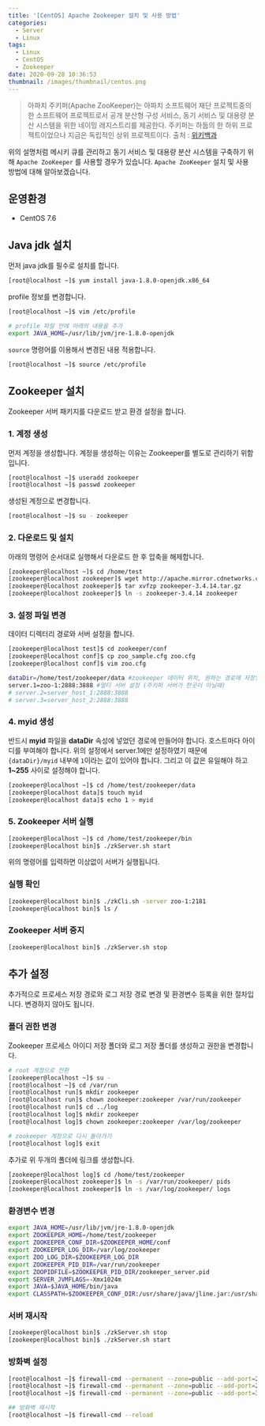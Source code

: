 ```yaml
---
title: '[CentOS] Apache Zookeeper 설치 및 사용 방법'
categories:
  - Server
  - Linux
tags:
  - Linux
  - CentOS
  - Zookeeper
date: 2020-09-28 10:36:53
thumbnail: /images/thumbnail/centos.png
---
```


> 아파치 주키퍼(Apache ZooKeeper)는 아파치 소프트웨어 재단 프로젝트중의 한 소프트웨어 프로젝트로서 공개 분산형 구성 서비스, 동기 서비스 및 대용량 분산 시스템을 위한 네이밍 레지스트리를 제공한다. 주키퍼는 하둡의 한 하위 프로젝트이었으나 지금은 독립적인 상위 프로젝트이다.
> 출처 : [위키백과](https://ko.wikipedia.org/wiki/%EC%95%84%ED%8C%8C%EC%B9%98_%EC%A3%BC%ED%82%A4%ED%8D%BC)

위의 설명처럼 메시키 큐를 관리하고 동기 서비스 및 대용량 분산 시스템을 구축하기 위해 `Apache ZooKeeper` 를 사용할 경우가 있습니다. `Apache ZooKeeper` 설치 및 사용 방법에 대해 알아보겠습니다.

## 운영환경

- CentOS 7.6

## Java jdk 설치

먼저 java jdk를 필수로 설치를 합니다.

```bash
[root@localhost ~]$ yum install java-1.8.0-openjdk.x86_64
```

profile 정보를 변경합니다.

```bash
[root@localhost ~]$ vim /etc/profile

# profile 파일 안에 아래의 내용을 추가
export JAVA_HOME=/usr/lib/jvm/jre-1.8.0-openjdk
```

`source` 명령어를 이용해서 변경된 내용 적용합니다.

```bash
[root@localhost ~]$ source /etc/profile
```

## Zookeeper 설치

Zookeeper 서버 패키지를 다운로드 받고 환경 설정을 합니다.

### 1. 계정 생성

먼저 계정을 생성합니다. 계정을 생성하는 이유는 Zookeeper를 별도로 관리하기 위함입니다.

```bash
[root@localhost ~]$ useradd zookeeper
[root@localhost ~]$ passwd zookeeper
```

생성된 계정으로 변경합니다.

```bash
[root@localhost ~]$ su - zookeeper
```

### 2. 다운로드 및 설치

아래의 명령어 순서대로 실행해서 다운로드 한 후 압축을 해제합니다.

```bash
[zookeeper@localhost ~]$ cd /home/test
[zookeeper@localhost zookeeper]$ wget http://apache.mirror.cdnetworks.com/zookeeper/zookeeper-3.4.14/zookeeper-3.4.14.tar.gz
[zookeeper@localhost zookeeper]$ tar xvfzp zookeeper-3.4.14.tar.gz
[zookeeper@localhost zookeeper]$ ln -s zookeeper-3.4.14 zookeeper
```

### 3. 설정 파일 변경

데이터 디렉터리 경로와 서버 설정을 합니다.

```bash
[zookeeper@localhost test]$ cd zookeeper/conf
[zookeeper@localhost conf]$ cp zoo_sample.cfg zoo.cfg
[zookeeper@localhost conf]$ vim zoo.cfg

dataDir=/home/test/zookeeper/data #zookeeper 데이터 위치, 원하는 경로에 저장입력
server.1=zoo-1:2888:3888 #멀티 서버 설정 (주키퍼 서버가 한곳이 아닐때)
# server.2=server_host_1:2888:3888
# server.3=server_host_2:2888:3888
```

### 4. myid 생성

반드시 **myid** 파일을 **dataDir** 속성에 넣었던 경로에 만들어야 합니다. 호스트마다 아이디를 부여해야 합니다. 위의 설정에서 server.1에만 설정하였기 때문에 `{dataDir}/myid` 내부에 `1`이라는 값이 있어야 합니다. 그리고 이 값은 유일해야 하고 **1~255** 사이로 설정해야 합니다.

```bash
[zookeeper@localhost ~]$ cd /home/test/zookeeper/data
[zookeeper@localhost data]$ touch myid
[zookeeper@localhost data]$ echo 1 > myid
```

### 5. Zookeeper 서버 실행

```bash
[zookeeper@localhost ~]$ cd /home/test/zookeeper/bin
[zookeeper@localhost bin]$ ./zkServer.sh start
```

위의 명령어를 입력하면 이상없이 서버가 실행됩니다.

### 실행 확인

```bash
[zookeeper@localhost bin]$ ./zkCli.sh -server zoo-1:2181
[zookeeper@localhost bin]$ ls /
```

### Zookeeper 서버 중지

```bash
[zookeeper@localhost bin]$ ./zkServer.sh stop
```

## 추가 설정

추가적으로 프로세스 저장 경로와 로그 저장 경로 변경 및 환경변수 등록을 위한 절차입니다. 변경하지 않아도 됩니다.

### 폴더 권한 변경

Zookeeper 프로세스 아이디 저장 폴더와 로그 저장 폴더를 생성하고 권한을 변경합니다.

```bash
# root 계정으로 전환
[zookeeper@localhost ~]$ su -
[root@localhost ~]$ cd /var/run
[root@localhost run]$ mkdir zookeeper
[root@localhost run]$ chown zookeeper:zookeeper /var/run/zookeeper
[root@localhost run]$ cd ../log
[root@localhost log]$ mkdir zookeeper
[root@localhost log]$ chown zookeeper:zookeeper /var/log/zookeeper

# zookeeper 계정으로 다시 돌아가기
[root@localhost log]$ exit
```

추가로 위 두개의 폴더에 링크를 생성합니다.

```bash
[zookeeper@localhost log]$ cd /home/test/zookeeper
[zookeeper@localhost zookeeper]$ ln -s /var/run/zookeeper/ pids
[zookeeper@localhost zookeeper]$ ln -s /var/log/zookeeper/ logs
```

### 환경변수 변경

```bash
export JAVA_HOME=/usr/lib/jvm/jre-1.8.0-openjdk
export ZOOKEEPER_HOME=/home/test/zookeeper
export ZOOKEEPER_CONF_DIR=$ZOOKEEPER_HOME/conf
export ZOOKEEPER_LOG_DIR=/var/log/zookeeper
export ZOO_LOG_DIR=$ZOOKEEPER_LOG_DIR
export ZOOKEEPER_PID_DIR=/var/run/zookeeper
export ZOOPIDFILE=$ZOOKEEPER_PID_DIR/zookeeper_server.pid
export SERVER_JVMFLAGS=-Xmx1024m
export JAVA=$JAVA_HOME/bin/java
export CLASSPATH=$ZOOKEEPER_CONF_DIR:/usr/share/java/jline.jar:/usr/share/java/log4j-1.2.jar:/usr/share/java/xercesImpl.jar:/usr/share/java/xmlParserAPIs.jar:/usr/share/java/netty.jar:/usr/share/java/slf4j-api.jar:/usr/share/java/slf4j-log4j12.jar:/usr/share/java/zookeeper.jar
```

### 서버 재시작

```bash
[zookeeper@localhost bin]$ ./zkServer.sh stop
[zookeeper@localhost bin]$ ./zkServer.sh start
```

### 방화벽 설정

```bash
[root@localhost ~]$ firewall-cmd --permanent --zone=public --add-port=2181/tcp
[root@localhost ~]$ firewall-cmd --permanent --zone=public --add-port=2888/tcp
[root@localhost ~]$ firewall-cmd --permanent --zone=public --add-port=3888/tcp

## 방화벽 재시작
[root@localhost ~]$ firewall-cmd --reload
```
